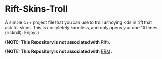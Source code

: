 # Rift-Skins-Troll
A simple c++ project file that you can use to troll annoying kids in rift that ask for skins. 
This is completely harmless, and only opens youtube 10 times (rickroll).
Enjoy :)

**(NOTE: This Repository is not associated with** [Rift](https://discord.gg/riftfn)**).**

**(NOTE: This Repository is not associated with** [ERA](https://discord.gg/erafn)**).**

